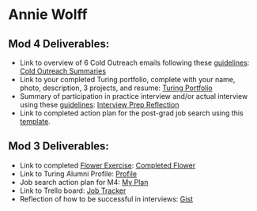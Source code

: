 # Annie Wolff

## Mod 4 Deliverables:
* Link to overview of 6 Cold Outreach emails following these [guidelines](https://github.com/turingschool/career-development-curriculum/blob/master/module_four/cold_outreach_deliverable_guidelines.md): [Cold Outreach Summaries](https://gist.github.com/wlffann/2c396b05dcb3240be68886c76d3fa4ab)
* Link to your completed Turing portfolio, complete with your name, photo, description, 3 projects, and resume: [Turing Portfolio](https://www.turing.io/alumni/annie-wolff)
* Summary of participation in practice interview and/or actual interview using these [guidelines](https://github.com/turingschool/career-development-curriculum/blob/master/module_four/interview_practice_reflection_guidelines.md): [Interview Prep Reflection](https://gist.github.com/wlffann/7c966d21e5382dffc0beb9d1971b7db9)
* Link to completed action plan for the post-grad job search using this [template](https://github.com/turingschool/career-development-curriculum/blob/master/module_four/post_grad_plan.md). 

## Mod 3 Deliverables:

* Link to completed [Flower Exercise](https://github.com/turingschool/professional_skills/blob/master/files/Career%20Unit%20-%20The%20Flower%20Diagram.pdf): [Completed Flower](https://gist.github.com/wlffann/b96b05a15ab034b74c31f11bb3c6df58)
* Link to Turing Alumni Profile: [Profile](https://www.turing.io/alumni/annie-wolff)
* Job search action plan for M4: [My Plan](https://gist.github.com/wlffann/c5fc4effdd21989f5371cf3d8bad9e53)
* Link to Trello board: [Job Tracker](https://trello.com/b/Qxzo2rlF/annie-wolff-job-tracker)
* Reflection of how to be successful in interviews: [Gist](https://gist.github.com/wlffann/a6613a624d0862472dd17c02a4582999)
